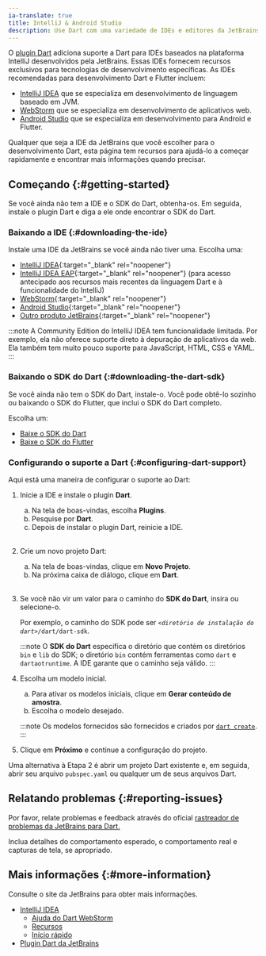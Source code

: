 ```yaml
---
ia-translate: true
title: IntelliJ & Android Studio
description: Use Dart com uma variedade de IDEs e editores da JetBrains.
---
```


O [plugin Dart][Dart plugin] adiciona suporte a Dart
para IDEs baseados na plataforma IntelliJ desenvolvidos pela JetBrains.
Essas IDEs fornecem recursos exclusivos para tecnologias de desenvolvimento
específicas. As IDEs recomendadas para desenvolvimento Dart e Flutter incluem:

- [IntelliJ IDEA][IntelliJ IDEA] que se especializa em desenvolvimento de linguagem baseado em JVM.
- [WebStorm][WebStorm] que se especializa em desenvolvimento de aplicativos web.
- [Android Studio][Android Studio] que se especializa em desenvolvimento para Android e Flutter.

Qualquer que seja a IDE da JetBrains que você escolher para o desenvolvimento
Dart, esta página tem recursos para ajudá-lo a começar rapidamente
e encontrar mais informações quando precisar.

[IntelliJ IDEA]: https://www.jetbrains.com/idea/
[WebStorm]: https://www.jetbrains.com/webstorm/
[Android Studio]: {{site.android-dev}}/studio

## Começando {:#getting-started}

Se você ainda não tem a IDE e o SDK do Dart, obtenha-os.
Em seguida, instale o plugin Dart e diga a ele onde encontrar o SDK do Dart.


### Baixando a IDE {:#downloading-the-ide}

Instale uma IDE da JetBrains se você ainda não tiver uma. Escolha uma:

* [IntelliJ IDEA][IDEA-Install]{:target="_blank" rel="noopener"}
* [IntelliJ IDEA EAP][IDEA-EAP-Install]{:target="_blank" rel="noopener"}
  (para acesso antecipado aos recursos mais recentes da linguagem Dart e à funcionalidade do IntelliJ)
* [WebStorm][WS-Install]{:target="_blank" rel="noopener"}
* [Android Studio][AS-Install]{:target="_blank" rel="noopener"}
* [Outro produto JetBrains][Other]{:target="_blank" rel="noopener"}

[IDEA-Install]: https://www.jetbrains.com/idea/download/
[IDEA-EAP-Install]: https://www.jetbrains.com/idea/nextversion/
[WS-Install]: https://www.jetbrains.com/webstorm/download/
[AS-Install]: {{site.android-dev}}/studio/install
[Other]: https://www.jetbrains.com/products.html

:::note
A Community Edition do IntelliJ IDEA tem funcionalidade limitada.
Por exemplo, ela não oferece suporte direto à depuração de aplicativos da web.
Ela também tem muito pouco suporte para JavaScript, HTML, CSS e YAML.
:::


### Baixando o SDK do Dart {:#downloading-the-dart-sdk}

Se você ainda não tem o SDK do Dart,
instale-o.
Você pode obtê-lo sozinho ou baixando o SDK do Flutter,
que inclui o SDK do Dart completo.

Escolha um:

* [Baixe o SDK do Dart](/get-dart)
* [Baixe o SDK do Flutter]({{site.flutter-docs}}/get-started/install)


### Configurando o suporte a Dart {:#configuring-dart-support}

Aqui está uma maneira de configurar o suporte ao Dart:

<ol>
<li>
  <p>
    Inicie a IDE e instale o plugin <b>Dart</b>.
  </p>

  <ol type="a">
    <li>Na tela de boas-vindas, escolha <b>Plugins</b>.</li>
    <li>Pesquise por <b>Dart</b>.</li>
    <li>Depois de instalar o plugin Dart, reinicie a IDE.</li>
  </ol>
</li>
<br>

<li>
  <p>
    Crie um novo projeto Dart:
  </p>

  <ol type="a">
    <li>Na tela de boas-vindas, clique em <b>Novo Projeto</b>.</li>
    <li>Na próxima caixa de diálogo, clique em <b>Dart</b>.</li>
  </ol>
</li>
<br>

<li>
  <p>
    Se você não vir um valor para o caminho do <b>SDK do Dart</b>,
    insira ou selecione-o.
  </p>

  <p>
    Por exemplo, o caminho do SDK pode ser
    <code><em>&lt;diretório de instalação do dart></em>/dart/dart-sdk</code>.
  </p>

  :::note
  O **SDK do Dart** especifica o diretório que
  contém os diretórios `bin` e `lib` do SDK;
  o diretório `bin` contém ferramentas como `dart` e `dartaotruntime`.
  A IDE garante que o caminho seja válido.
  :::
</li>

<li>
  <p>
    Escolha um modelo inicial.
  </p>

  <ol type="a">
    <li>Para ativar os modelos iniciais, clique em <b>Gerar conteúdo de amostra</b>.</li>
    <li>Escolha o modelo desejado.</li>
  </ol>

  :::note
  Os modelos fornecidos são fornecidos e criados
  por [`dart create`](/tools/dart-create).
  :::
</li>

<li>
  <p>Clique em <b>Próximo</b> e continue a configuração do projeto.</p>
</li>
</ol>

Uma alternativa à Etapa 2 é abrir um projeto Dart existente e,
em seguida, abrir seu arquivo `pubspec.yaml` ou qualquer um de seus arquivos Dart.


## Relatando problemas {:#reporting-issues}

Por favor, relate problemas e feedback através do oficial
[rastreador de problemas da JetBrains para Dart.][Rastreador de problemas da JetBrains para Dart.]

Inclua detalhes do comportamento esperado, o comportamento real
e capturas de tela, se apropriado.

[Rastreador de problemas da JetBrains para Dart.]: https://youtrack.jetbrains.com/issues?q=Subsystem:%20%7BLang.%20Dart%7D%20

## Mais informações {:#more-information}

Consulte o site da JetBrains para obter mais informações.

* [IntelliJ IDEA](https://www.jetbrains.com/idea/)
  * [Ajuda do Dart WebStorm](https://www.jetbrains.com/help/webstorm/dart.html)
  * [Recursos](https://www.jetbrains.com/idea/features/)
  * [Início rápido](https://www.jetbrains.com/help/idea/getting-started.html)
* [Plugin Dart da JetBrains][Dart plugin]

[Dart plugin]: https://plugins.jetbrains.com/plugin/6351-dart/